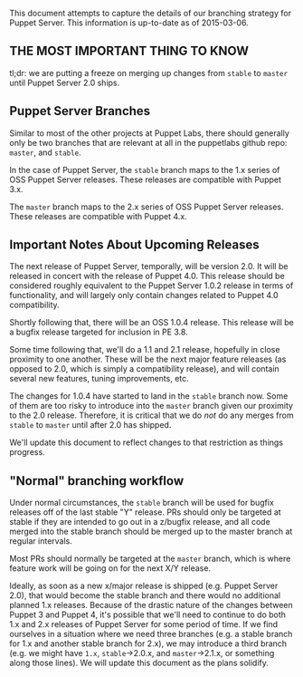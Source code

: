 This document attempts to capture the details of our branching strategy
for Puppet Server.  This information is up-to-date as of 2015-03-06.

## THE MOST IMPORTANT THING TO KNOW

tl;dr: we are putting a freeze on merging up changes from `stable` to `master`
until Puppet Server 2.0 ships.

## Puppet Server Branches

Similar to most of the other projects at Puppet Labs, there should generally
only be two branches that are relevant at all in the puppetlabs github repo:
`master`, and `stable`.

In the case of Puppet Server, the `stable` branch maps to the 1.x series of
OSS Puppet Server releases.  These releases are compatible with Puppet 3.x.

The `master` branch maps to the 2.x series of OSS Puppet Server releases.  These
releases are compatible with Puppet 4.x.

## Important Notes About Upcoming Releases

The next release of Puppet Server, temporally, will be version 2.0.  It will
be released in concert with the release of Puppet 4.0.  This release should be
considered roughly equivalent to the Puppet Server 1.0.2 release in terms of
functionality, and will largely only contain changes related to Puppet 4.0
compatibility.

Shortly following that, there will be an OSS 1.0.4 release.  This release will
be a bugfix release targeted for inclusion in PE 3.8.

Some time following that, we'll do a 1.1 and 2.1 release, hopefully in close
proximity to one another.  These will be the next major feature releases (as
opposed to 2.0, which is simply a compatibility release), and will contain
several new features, tuning improvements, etc.

The changes for 1.0.4 have started to land in the `stable` branch now.  Some of
them are too risky to introduce into the `master` branch given our proximity to
the 2.0 release.  Therefore, it is critical that we do *not* do any merges from
`stable` to `master` until after 2.0 has shipped.

We'll update this document to reflect changes to that restriction as things
progress.

## "Normal" branching workflow

Under normal circumstances, the `stable` branch will be used for bugfix releases
off of the last stable "Y" release.  PRs should only be targeted at stable if
they are intended to go out in a z/bugfix release, and all code merged into the
stable branch should be merged up to the master branch at regular intervals.

Most PRs should normally be targeted at the `master` branch, which is where feature
work will be going on for the next X/Y release.

Ideally, as soon as a new x/major release is shipped (e.g. Puppet Server 2.0), that
would become the stable branch and there would no additional planned 1.x releases.
Because of the drastic nature of the changes between Puppet 3 and Puppet 4, it's
possible that we'll need to continue to do both 1.x and 2.x releases of Puppet
Server for some period of time.  If we find ourselves in a situation where we
need three branches (e.g. a stable branch for 1.x and another stable branch for 2.x),
we may introduce a third branch (e.g. we might have `1.x`, `stable`->2.0.x, and
`master`->2.1.x, or something along those lines).  We will update this document as
the plans solidify.  

